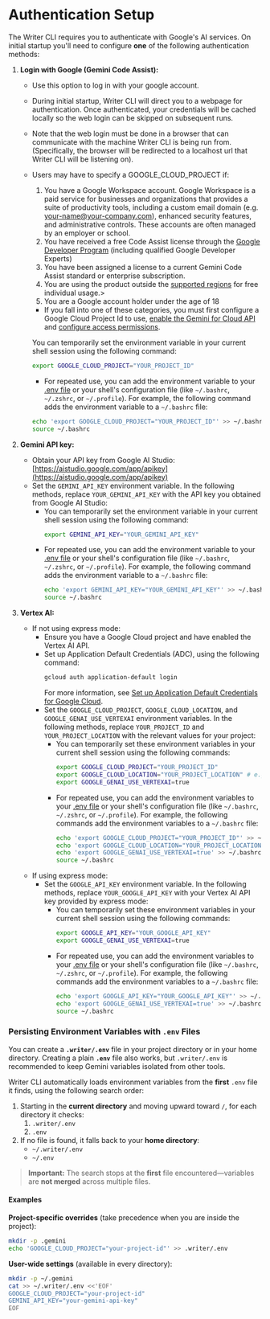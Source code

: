 # Authentication Setup

The Writer CLI requires you to authenticate with Google's AI services. On initial startup you'll need to configure **one** of the following authentication methods:

1.  **Login with Google (Gemini Code Assist):**
    - Use this option to log in with your google account.
    - During initial startup, Writer CLI will direct you to a webpage for authentication. Once authenticated, your credentials will be cached locally so the web login can be skipped on subsequent runs.
    - Note that the web login must be done in a browser that can communicate with the machine Writer CLI is being run from. (Specifically, the browser will be redirected to a localhost url that Writer CLI will be listening on).
    - <a id="workspace-gca">Users may have to specify a GOOGLE_CLOUD_PROJECT if:</a>
      1. You have a Google Workspace account. Google Workspace is a paid service for businesses and organizations that provides a suite of productivity tools, including a custom email domain (e.g. your-name@your-company.com), enhanced security features, and administrative controls. These accounts are often managed by an employer or school.
      1. You have received a free Code Assist license through the [Google Developer Program](https://developers.google.com/program/plans-and-pricing) (including qualified Google Developer Experts)
      1. You have been assigned a license to a current Gemini Code Assist standard or enterprise subscription.
      1. You are using the product outside the [supported regions](https://developers.google.com/gemini-code-assist/resources/available-locations) for free individual usage.>
      1. You are a Google account holder under the age of 18
      - If you fall into one of these categories, you must first configure a Google Cloud Project Id to use, [enable the Gemini for Cloud API](https://cloud.google.com/gemini/docs/discover/set-up-gemini#enable-api) and [configure access permissions](https://cloud.google.com/gemini/docs/discover/set-up-gemini#grant-iam).

      You can temporarily set the environment variable in your current shell session using the following command:

      ```bash
      export GOOGLE_CLOUD_PROJECT="YOUR_PROJECT_ID"
      ```
      - For repeated use, you can add the environment variable to your [.env file](#persisting-environment-variables-with-env-files) or your shell's configuration file (like `~/.bashrc`, `~/.zshrc`, or `~/.profile`). For example, the following command adds the environment variable to a `~/.bashrc` file:

      ```bash
      echo 'export GOOGLE_CLOUD_PROJECT="YOUR_PROJECT_ID"' >> ~/.bashrc
      source ~/.bashrc
      ```

2.  **<a id="gemini-api-key"></a>Gemini API key:**
    - Obtain your API key from Google AI Studio: [https://aistudio.google.com/app/apikey](https://aistudio.google.com/app/apikey)
    - Set the `GEMINI_API_KEY` environment variable. In the following methods, replace `YOUR_GEMINI_API_KEY` with the API key you obtained from Google AI Studio:
      - You can temporarily set the environment variable in your current shell session using the following command:
        ```bash
        export GEMINI_API_KEY="YOUR_GEMINI_API_KEY"
        ```
      - For repeated use, you can add the environment variable to your [.env file](#persisting-environment-variables-with-env-files) or your shell's configuration file (like `~/.bashrc`, `~/.zshrc`, or `~/.profile`). For example, the following command adds the environment variable to a `~/.bashrc` file:
        ```bash
        echo 'export GEMINI_API_KEY="YOUR_GEMINI_API_KEY"' >> ~/.bashrc
        source ~/.bashrc
        ```

3.  **Vertex AI:**
    - If not using express mode:
      - Ensure you have a Google Cloud project and have enabled the Vertex AI API.
      - Set up Application Default Credentials (ADC), using the following command:
        ```bash
        gcloud auth application-default login
        ```
        For more information, see [Set up Application Default Credentials for Google Cloud](https://cloud.google.com/docs/authentication/provide-credentials-adc).
      - Set the `GOOGLE_CLOUD_PROJECT`, `GOOGLE_CLOUD_LOCATION`, and `GOOGLE_GENAI_USE_VERTEXAI` environment variables. In the following methods, replace `YOUR_PROJECT_ID` and `YOUR_PROJECT_LOCATION` with the relevant values for your project:
        - You can temporarily set these environment variables in your current shell session using the following commands:
          ```bash
          export GOOGLE_CLOUD_PROJECT="YOUR_PROJECT_ID"
          export GOOGLE_CLOUD_LOCATION="YOUR_PROJECT_LOCATION" # e.g., us-central1
          export GOOGLE_GENAI_USE_VERTEXAI=true
          ```
        - For repeated use, you can add the environment variables to your [.env file](#persisting-environment-variables-with-env-files) or your shell's configuration file (like `~/.bashrc`, `~/.zshrc`, or `~/.profile`). For example, the following commands add the environment variables to a `~/.bashrc` file:
          ```bash
          echo 'export GOOGLE_CLOUD_PROJECT="YOUR_PROJECT_ID"' >> ~/.bashrc
          echo 'export GOOGLE_CLOUD_LOCATION="YOUR_PROJECT_LOCATION"' >> ~/.bashrc
          echo 'export GOOGLE_GENAI_USE_VERTEXAI=true' >> ~/.bashrc
          source ~/.bashrc
          ```
    - If using express mode:
      - Set the `GOOGLE_API_KEY` environment variable. In the following methods, replace `YOUR_GOOGLE_API_KEY` with your Vertex AI API key provided by express mode:
        - You can temporarily set these environment variables in your current shell session using the following commands:
          ```bash
          export GOOGLE_API_KEY="YOUR_GOOGLE_API_KEY"
          export GOOGLE_GENAI_USE_VERTEXAI=true
          ```
        - For repeated use, you can add the environment variables to your [.env file](#persisting-environment-variables-with-env-files) or your shell's configuration file (like `~/.bashrc`, `~/.zshrc`, or `~/.profile`). For example, the following commands add the environment variables to a `~/.bashrc` file:
          ```bash
          echo 'export GOOGLE_API_KEY="YOUR_GOOGLE_API_KEY"' >> ~/.bashrc
          echo 'export GOOGLE_GENAI_USE_VERTEXAI=true' >> ~/.bashrc
          source ~/.bashrc
          ```

### Persisting Environment Variables with `.env` Files

You can create a **`.writer/.env`** file in your project directory or in your home directory. Creating a plain **`.env`** file also works, but `.writer/.env` is recommended to keep Gemini variables isolated from other tools.

Writer CLI automatically loads environment variables from the **first** `.env` file it finds, using the following search order:

1. Starting in the **current directory** and moving upward toward `/`, for each directory it checks:
   1. `.writer/.env`
   2. `.env`
2. If no file is found, it falls back to your **home directory**:
   - `~/.writer/.env`
   - `~/.env`

> **Important:** The search stops at the **first** file encountered—variables are **not merged** across multiple files.

#### Examples

**Project-specific overrides** (take precedence when you are inside the project):

```bash
mkdir -p .gemini
echo 'GOOGLE_CLOUD_PROJECT="your-project-id"' >> .writer/.env
```

**User-wide settings** (available in every directory):

```bash
mkdir -p ~/.gemini
cat >> ~/.writer/.env <<'EOF'
GOOGLE_CLOUD_PROJECT="your-project-id"
GEMINI_API_KEY="your-gemini-api-key"
EOF
```

